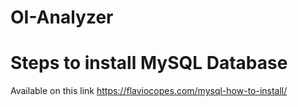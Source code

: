# OI-Analyzer



# Steps to install MySQL Database
Available on this link https://flaviocopes.com/mysql-how-to-install/